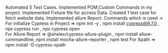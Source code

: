 Automated 5 Test Cases.
Implemented POM,Custom Commands in my project.
Implemented Fixture file for access Data.
Created 1 test case for fetch website data.
Implemented allure Report.
Commands which is used -> 
For initialize Cypress in Project => npm init -y , npm install cypress@9.7.0 , npx cypress run  , npx cypress open  
For Allure Report => @shelex/cypress-allure-plugin , npm install allure-commandline,  npm install mocha-allure-reporter , npm test 
For Xpath => npm install -D cypress-xpath 

